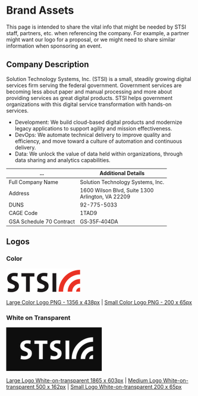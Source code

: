 # Brand Assets

This page is intended to share the vital info that might be needed by STSI staff, partners, etc. when referencing the company. For example, a partner might want our logo for a proposal, or we might need to share similar information when sponsoring an event.

## Company Description

Solution Technology Systems, Inc. (STSI) is a small, steadily growing digital services firm serving the federal government. Government services are becoming less about paper and manual processing and more about providing services as great digital products. STSI helps government organizations with this digital service transformation with hands-on services.

* Development: We build cloud-based digital products and modernize legacy applications to support agility and mission effectiveness.
* DevOps: We automate technical delivery to improve quality and efficiency, and move toward a culture of automation and continuous delivery.
* Data: We unlock the value of data held within organizations, through data sharing and analytics capabilities.

... | Additional Details
------- | -----
Full Company Name | Solution Technology Systems, Inc.
Address | 1600 Wilson Blvd, Suite 1300 <br /> Arlington, VA 22209
DUNS | 92-775-5033
CAGE Code | 1TAD9
GSA Schedule 70 Contract | GS‐35F‐404DA

## Logos

### Color

![STSI Color Logo](stsi_logo_200.png)

[Large Color Logo PNG - 1356 x 438px](stsi_logo_large.png) | [Small Color Logo PNG - 200 x 65px](stsi_logo_200.png)

### White on Transparent

![STSI White Logo](white-logo-preview.png)

[Large Logo White-on-transparent 1865 x 603px](STSI_white_large.png) | 
[Medium Logo White-on-transparent 500 x 162px](STSI_white_500x162.png) | 
[Small Logo White-on-transparent 200 x 65px](STSI_white_200x65.png)
